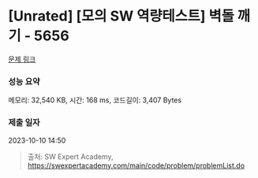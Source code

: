 # [Unrated] [모의 SW 역량테스트] 벽돌 깨기 - 5656 

[문제 링크](https://swexpertacademy.com/main/code/problem/problemDetail.do?contestProbId=AWXRQm6qfL0DFAUo) 

### 성능 요약

메모리: 32,540 KB, 시간: 168 ms, 코드길이: 3,407 Bytes

### 제출 일자

2023-10-10 14:50



> 출처: SW Expert Academy, https://swexpertacademy.com/main/code/problem/problemList.do